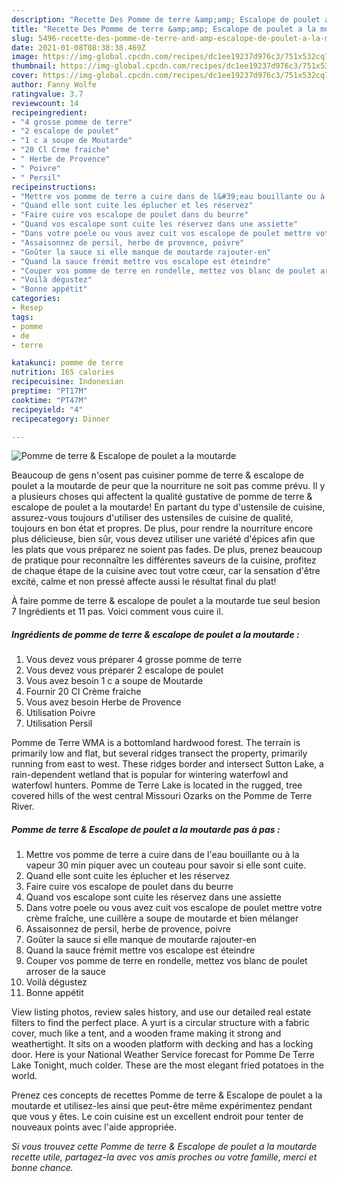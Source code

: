 ```yaml
---
description: "Recette Des Pomme de terre &amp;amp; Escalope de poulet a la moutarde"
title: "Recette Des Pomme de terre &amp;amp; Escalope de poulet a la moutarde"
slug: 5496-recette-des-pomme-de-terre-and-amp-escalope-de-poulet-a-la-moutarde
date: 2021-01-08T08:38:38.469Z
image: https://img-global.cpcdn.com/recipes/dc1ee19237d976c3/751x532cq70/pomme-de-terre-escalope-de-poulet-a-la-moutarde-photo-principale-de-la-recette.jpg
thumbnail: https://img-global.cpcdn.com/recipes/dc1ee19237d976c3/751x532cq70/pomme-de-terre-escalope-de-poulet-a-la-moutarde-photo-principale-de-la-recette.jpg
cover: https://img-global.cpcdn.com/recipes/dc1ee19237d976c3/751x532cq70/pomme-de-terre-escalope-de-poulet-a-la-moutarde-photo-principale-de-la-recette.jpg
author: Fanny Wolfe
ratingvalue: 3.7
reviewcount: 14
recipeingredient:
- "4 grosse pomme de terre"
- "2 escalope de poulet"
- "1 c a soupe de Moutarde"
- "20 Cl Crme fraiche"
- " Herbe de Provence"
- " Poivre"
- " Persil"
recipeinstructions:
- "Mettre vos pomme de terre a cuire dans de l&#39;eau bouillante ou à la vapeur 30 min piquer avec un couteau pour savoir si elle sont cuite."
- "Quand elle sont cuite les éplucher et les réservez"
- "Faire cuire vos escalope de poulet dans du beurre"
- "Quand vos escalope sont cuite les réservez dans une assiette"
- "Dans votre poele ou vous avez cuit vos escalope de poulet mettre votre crème fraîche, une cuillère a soupe de moutarde et bien mélanger"
- "Assaisonnez de persil, herbe de provence, poivre"
- "Goûter la sauce si elle manque de moutarde rajouter-en"
- "Quand la sauce frémit mettre vos escalope est éteindre"
- "Couper vos pomme de terre en rondelle, mettez vos blanc de poulet arroser de la sauce"
- "Voilà dégustez"
- "Bonne appétit"
categories:
- Resep
tags:
- pomme
- de
- terre

katakunci: pomme de terre 
nutrition: 165 calories
recipecuisine: Indonesian
preptime: "PT17M"
cooktime: "PT47M"
recipeyield: "4"
recipecategory: Dinner

---
```



![Pomme de terre &amp; Escalope de poulet a la moutarde](https://img-global.cpcdn.com/recipes/dc1ee19237d976c3/751x532cq70/pomme-de-terre-escalope-de-poulet-a-la-moutarde-photo-principale-de-la-recette.jpg)

Beaucoup de gens n'osent pas cuisiner pomme de terre &amp; escalope de poulet a la moutarde de peur que la nourriture ne soit pas comme prévu. Il y a plusieurs choses qui affectent la qualité gustative de pomme de terre &amp; escalope de poulet a la moutarde! En partant du type d'ustensile de cuisine, assurez-vous toujours d'utiliser des ustensiles de cuisine de qualité, toujours en bon état et propres. De plus, pour rendre la nourriture encore plus délicieuse, bien sûr, vous devez utiliser une variété d'épices afin que les plats que vous préparez ne soient pas fades. De plus, prenez beaucoup de pratique pour reconnaître les différentes saveurs de la cuisine, profitez de chaque étape de la cuisine avec tout votre cœur, car la sensation d'être excité, calme et non pressé affecte aussi le résultat final du plat!

<!--inarticleads1-->

À faire pomme de terre &amp; escalope de poulet a la moutarde tue seul besion 7 Ingrédients et 11 pas. Voici comment vous cuire il.

##### Ingrédients de pomme de terre &amp; escalope de poulet a la moutarde :

1. Vous devez vous préparer 4 grosse pomme de terre
1. Vous devez vous préparer 2 escalope de poulet
1. Vous avez besoin 1 c a soupe de Moutarde
1. Fournir 20 Cl Crème fraiche
1. Vous avez besoin  Herbe de Provence
1. Utilisation  Poivre
1. Utilisation  Persil


Pomme de Terre WMA is a bottomland hardwood forest. The terrain is primarily low and flat, but several ridges transect the property, primarily running from east to west. These ridges border and intersect Sutton Lake, a rain-dependent wetland that is popular for wintering waterfowl and waterfowl hunters. Pomme de Terre Lake is located in the rugged, tree covered hills of the west central Missouri Ozarks on the Pomme de Terre River. 

<!--inarticleads2-->

##### Pomme de terre &amp; Escalope de poulet a la moutarde pas à pas :

1. Mettre vos pomme de terre a cuire dans de l&#39;eau bouillante ou à la vapeur 30 min piquer avec un couteau pour savoir si elle sont cuite.
1. Quand elle sont cuite les éplucher et les réservez
1. Faire cuire vos escalope de poulet dans du beurre
1. Quand vos escalope sont cuite les réservez dans une assiette
1. Dans votre poele ou vous avez cuit vos escalope de poulet mettre votre crème fraîche, une cuillère a soupe de moutarde et bien mélanger
1. Assaisonnez de persil, herbe de provence, poivre
1. Goûter la sauce si elle manque de moutarde rajouter-en
1. Quand la sauce frémit mettre vos escalope est éteindre
1. Couper vos pomme de terre en rondelle, mettez vos blanc de poulet arroser de la sauce
1. Voilà dégustez
1. Bonne appétit


View listing photos, review sales history, and use our detailed real estate filters to find the perfect place. A yurt is a circular structure with a fabric cover, much like a tent, and a wooden frame making it strong and weathertight. It sits on a wooden platform with decking and has a locking door. Here is your National Weather Service forecast for Pomme De Terre Lake Tonight, much colder. These are the most elegant fried potatoes in the world. 

<!--inarticleads1-->

<p>
Prenez ces concepts de recettes Pomme de terre &amp; Escalope de poulet a la moutarde et utilisez-les ainsi que peut-être même expérimentez pendant que vous y êtes. Le coin cuisine est un excellent endroit pour tenter de nouveaux points avec l'aide appropriée.
</p>

<p>
<i>Si vous trouvez cette Pomme de terre &amp; Escalope de poulet a la moutarde recette utile, partagez-la avec vos amis proches ou votre famille, merci et bonne chance.</i>
</p>
